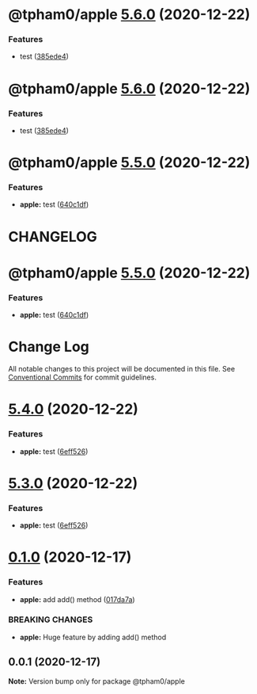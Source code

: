 # @tpham0/apple [5.6.0](https://github.com/zlatanpham/monorepo-semantic-release-demo/compare/@tpham0/apple@5.5.0...@tpham0/apple@5.6.0) (2020-12-22)


### Features

* test ([385ede4](https://github.com/zlatanpham/monorepo-semantic-release-demo/commit/385ede44809e07bd2251be6025cf43dd5247eb2e))

# @tpham0/apple [5.6.0](https://github.com/zlatanpham/monorepo-semantic-release-demo/compare/@tpham0/apple@5.5.0...@tpham0/apple@5.6.0) (2020-12-22)


### Features

* test ([385ede4](https://github.com/zlatanpham/monorepo-semantic-release-demo/commit/385ede44809e07bd2251be6025cf43dd5247eb2e))

# @tpham0/apple [5.5.0](https://github.com/zlatanpham/monorepo-semantic-release-demo/compare/@tpham0/apple@5.4.0...@tpham0/apple@5.5.0) (2020-12-22)


### Features

* **apple:** test ([640c1df](https://github.com/zlatanpham/monorepo-semantic-release-demo/commit/640c1df76a889e99597209296b18b034b7cf3bfc))

# CHANGELOG

# @tpham0/apple [5.5.0](https://github.com/zlatanpham/monorepo-semantic-release-demo/compare/@tpham0/apple@5.4.0...@tpham0/apple@5.5.0) (2020-12-22)


### Features

* **apple:** test ([640c1df](https://github.com/zlatanpham/monorepo-semantic-release-demo/commit/640c1df76a889e99597209296b18b034b7cf3bfc))

# Change Log

All notable changes to this project will be documented in this file.
See [Conventional Commits](https://conventionalcommits.org) for commit guidelines.

# [5.4.0](https://github.com/zlatanpham/monorepo-semantic-release-demo/compare/@tpham0/apple@5.1.0...@tpham0/apple@5.4.0) (2020-12-22)

### Features

- **apple:** test ([6eff526](https://github.com/zlatanpham/monorepo-semantic-release-demo/commit/6eff5260f38767e1b96c56248f06474bfe210807))

# [5.3.0](https://github.com/zlatanpham/monorepo-semantic-release-demo/compare/@tpham0/apple@5.1.0...@tpham0/apple@5.3.0) (2020-12-22)

### Features

- **apple:** test ([6eff526](https://github.com/zlatanpham/monorepo-semantic-release-demo/commit/6eff5260f38767e1b96c56248f06474bfe210807))

# [0.1.0](https://github.com/zlatanpham/monorepo-semantic-release-demo/compare/@tpham0/apple@0.0.1...@tpham0/apple@0.1.0) (2020-12-17)

### Features

- **apple:** add add() method ([017da7a](https://github.com/zlatanpham/monorepo-semantic-release-demo/commit/017da7a5cc92ab2bc11164f4f456eaa7d064417d))

### BREAKING CHANGES

- **apple:** Huge feature by adding add() method

## 0.0.1 (2020-12-17)

**Note:** Version bump only for package @tpham0/apple
